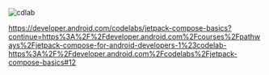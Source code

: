 ![cdlab](https://github.com/lezniak/jetpack_compose_basic_1/assets/67022416/c6737518-0025-4a6f-a120-17dee3cd16d3)

https://developer.android.com/codelabs/jetpack-compose-basics?continue=https%3A%2F%2Fdeveloper.android.com%2Fcourses%2Fpathways%2Fjetpack-compose-for-android-developers-1%23codelab-https%3A%2F%2Fdeveloper.android.com%2Fcodelabs%2Fjetpack-compose-basics#12
